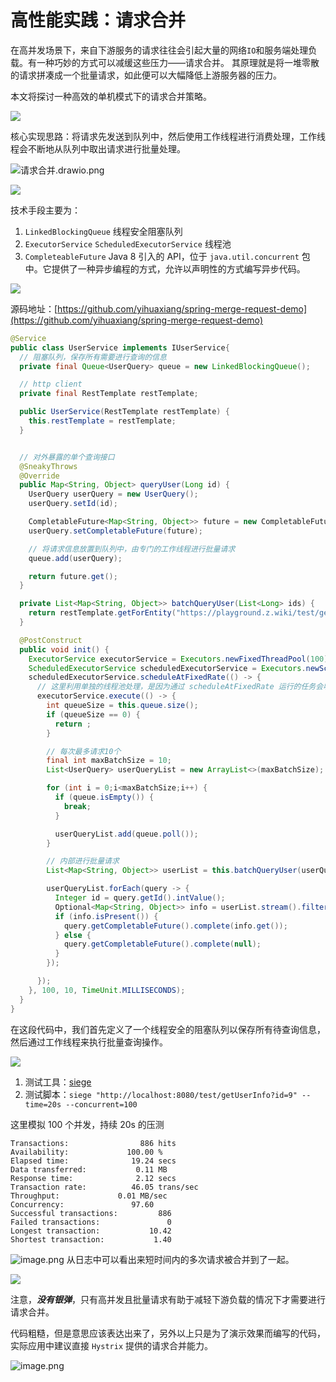 # 高性能实践：请求合并

在高并发场景下，来自下游服务的请求往往会引起大量的网络`IO`和服务端处理负载。有一种巧妙的方式可以减缓这些压力——请求合并。
其原理就是将一堆零散的请求拼凑成一个批量请求，如此便可以大幅降低上游服务器的压力。

本文将探讨一种高效的单机模式下的请求合并策略。

![](https://z.wiki/placeholder/740x120?text=实现思路&color=black&pinyin=true)

核心实现思路：将请求先发送到队列中，然后使用工作线程进行消费处理，工作线程会不断地从队列中取出请求进行批量处理。

![请求合并.drawio.png](https://3.z.wiki/autoupload/20240213/4dcJ.931X1383-%E8%AF%B7%E6%B1%82%E5%90%88%E5%B9%B6.drawio.png)


![](https://z.wiki/placeholder/740x120?text=技术手段&color=black&pinyin=true)

技术手段主要为：

1. `LinkedBlockingQueue` 线程安全阻塞队列
2. `ExecutorService` `ScheduledExecutorService` 线程池
3. `CompleteableFuture` Java 8 引入的 API，位于 `java.util.concurrent` 包中。它提供了一种异步编程的方式，允许以声明性的方式编写异步代码。



![](https://z.wiki/placeholder/740x120?text=代码&color=black&pinyin=true)

源码地址：[https://github.com/yihuaxiang/spring-merge-request-demo](https://github.com/yihuaxiang/spring-merge-request-demo)


```java
@Service
public class UserService implements IUserService{
  // 阻塞队列，保存所有需要进行查询的信息
  private final Queue<UserQuery> queue = new LinkedBlockingQueue();

  // http client
  private final RestTemplate restTemplate;

  public UserService(RestTemplate restTemplate) {
    this.restTemplate = restTemplate;
  }


  // 对外暴露的单个查询接口
  @SneakyThrows
  @Override
  public Map<String, Object> queryUser(Long id) {
    UserQuery userQuery = new UserQuery();
    userQuery.setId(id);

    CompletableFuture<Map<String, Object>> future = new CompletableFuture<>();
    userQuery.setCompletableFuture(future);

    // 将请求信息放置到队列中，由专门的工作线程进行批量请求
    queue.add(userQuery);

    return future.get();
  }

  private List<Map<String, Object>> batchQueryUser(List<Long> ids) {
    return restTemplate.getForEntity("https://playground.z.wiki/test/getUserInfo?ids=" + Joiner.on(",").join(ids), List.class).getBody();
  }

  @PostConstruct
  public void init() {
    ExecutorService executorService = Executors.newFixedThreadPool(100);
    ScheduledExecutorService scheduledExecutorService = Executors.newScheduledThreadPool(10);
    scheduledExecutorService.scheduleAtFixedRate(() -> {
      // 这里利用单独的线程池处理，是因为通过 scheduleAtFixedRate 运行的任务会收到前一个任务的影响，只有前一个任务执行完毕后一个才会开始
      executorService.execute(() -> {
        int queueSize = this.queue.size();
        if (queueSize == 0) {
          return ;
        }

        // 每次最多请求10个
        final int maxBatchSize = 10;
        List<UserQuery> userQueryList = new ArrayList<>(maxBatchSize);

        for (int i = 0;i<maxBatchSize;i++) {
          if (queue.isEmpty()) {
            break;
          }

          userQueryList.add(queue.poll());
        }

        // 内部进行批量请求
        List<Map<String, Object>> userList = this.batchQueryUser(userQueryList.stream().map(item -> item.getId()).collect(Collectors.toList()));

        userQueryList.forEach(query -> {
          Integer id = query.getId().intValue();
          Optional<Map<String, Object>> info = userList.stream().filter(item -> id.equals(((Integer)item.get("id")))).findAny();
          if (info.isPresent()) {
            query.getCompletableFuture().complete(info.get());
          } else {
            query.getCompletableFuture().complete(null);
          }
        });

      });
    }, 100, 10, TimeUnit.MILLISECONDS);
  }
}

```

在这段代码中，我们首先定义了一个线程安全的阻塞队列以保存所有待查询信息，然后通过工作线程来执行批量查询操作。


![](https://z.wiki/placeholder/740x120?text=测试&color=black&pinyin=true)

1. 测试工具：[siege](https://z.wiki/misc/cmd-recommend.html#siege)
2. 测试脚本：`siege "http://localhost:8080/test/getUserInfo?id=9" --time=20s --concurrent=100`

这里模拟 100 个并发，持续 20s 的压测

```
Transactions:		         886 hits
Availability:		      100.00 %
Elapsed time:		       19.24 secs
Data transferred:	        0.11 MB
Response time:		        2.12 secs
Transaction rate:	       46.05 trans/sec
Throughput:		        0.01 MB/sec
Concurrency:		       97.60
Successful transactions:         886
Failed transactions:	           0
Longest transaction:	       10.42
Shortest transaction:	        1.40
```

![image.png](https://5.z.wiki/autoupload/20240213/L76A.458X1176-image.png)
从日志中可以看出来短时间内的多次请求被合并到了一起。


![](https://z.wiki/placeholder/740x120?text=注意&color=black&pinyin=true)

注意，***没有银弹***，只有高并发且批量请求有助于减轻下游负载的情况下才需要进行请求合并。

代码粗糙，但是意思应该表达出来了，另外以上只是为了演示效果而编写的代码，实际应用中建议直接 `Hystrix` 提供的请求合并能力。

![image.png](https://2.z.wiki/autoupload/20240212/IXyf.360X314-image.png)
